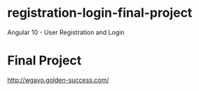 # registration-login-final-project

Angular 10 - User Registration and Login

# Final Project

http://wgayo.golden-success.com/
